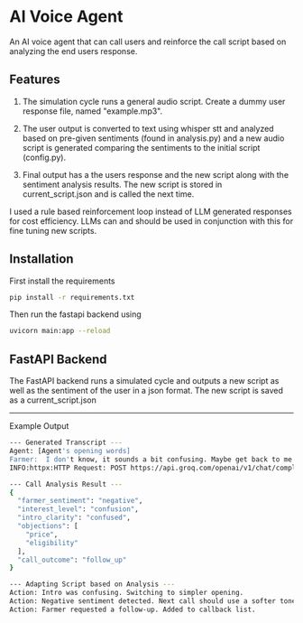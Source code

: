 
# AI Voice Agent

An AI voice agent that can call users and reinforce the call script based on analyzing the end users response.


## Features


1. The simulation cycle runs a general audio script. Create a dummy user response file, named "example.mp3".

2. The user output is converted to text using whisper stt and analyzed based on pre-given sentiments (found in analysis.py) and a new audio script is generated comparing the sentiments to the initial script (config.py). 

3. Final output has a the users response and the new script along with the sentiment analysis results. The new script is stored in current_script.json and is called the next time. 

I used a rule based reinforcement loop instead of LLM generated responses for cost efficiency. LLMs can and should be used in conjunction with this for fine tuning new scripts.

## Installation

First install the requirements

```bash
pip install -r requirements.txt
```
Then run the fastapi backend using
```bash
uvicorn main:app --reload 
```

## FastAPI Backend

The FastAPI backend runs a simulated cycle and outputs a new script as well as the sentiment of the user in a json format. The new script is saved as a current_script.json 

-------------------------------------------------------------
Example Output 

```bash
--- Generated Transcript ---
Agent: [Agent's opening words]
Farmer:  I don't know, it sounds a bit confusing. Maybe get back to me a week later?
INFO:httpx:HTTP Request: POST https://api.groq.com/openai/v1/chat/completions "HTTP/1.1 200 OK"

--- Call Analysis Result ---
{
  "farmer_sentiment": "negative",
  "interest_level": "confusion",
  "intro_clarity": "confused",
  "objections": [
    "price",
    "eligibility"
  ],
  "call_outcome": "follow_up"
}

--- Adapting Script based on Analysis ---
Action: Intro was confusing. Switching to simpler opening.
Action: Negative sentiment detected. Next call should use a softer tone.
Action: Farmer requested a follow-up. Added to callback list.
```

